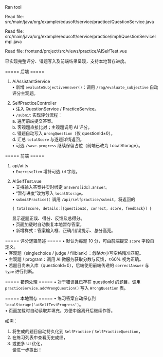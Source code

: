 Ran tool

Read file: src/main/java/org/example/edusoft/service/practice/QuestionService.java

Read file: src/main/java/org/example/edusoft/service/practice/impl/QuestionServiceImpl.java














Read file: frontend/project/src/views/practice/AISelfTest.vue



已实现完整评分、错题写入及前端结果呈现，支持本地暂存进度。

===== 后端 =====
1. AiAssistantService  
   • 新增 `evaluateSubjectiveAnswer()`：调用 `/rag/evaluate_subjective` 自动评分主观题。

2. SelfPracticeController  
   • 注入 QuestionService / PracticeService。  
   • `/submit` 实现评分流程：  
     a. 遍历前端提交答案。  
     b. 客观题直接比对；主观题调用 AI 评分。  
     c. 错题自动写入 `WrongQuestion`（仅 questionId≠0）。  
     d. 汇总 `totalScore` 与逐题详情返回。  
   • 可选 `/save-progress` 继续保留占位（前端已改为 LocalStorage）。

===== 前端 =====
1. api/ai.ts  
   • `ExerciseItem` 增补可选 `id` 字段。  

2. AISelfTest.vue  
   • 支持输入答案并实时绑定 `answers[idx].answer`。  
   • “暂存进度”改为写入 `localStorage`。  
   • `submitPractice()` 调用 `/api/selfpractice/submit`，将返回的  
     ```
     { totalScore, details:[{questionId, correct, score, feedback}] }
     ```  
     显示逐题正误、得分、反馈及总得分。  
   • 页面加载时自动恢复本地暂存答案。  
   • 新增样式：答案输入框、正确/错误提示、总分高亮。

===== 评分逻辑简述 =====
• 默认为每题 10 分，可由前端提交 `score` 字段自定义。  
• 客观题（singlechoice / judge / fillblank）：忽略大小写空格精准匹配。  
• 主观题 / program：调用 AI 微服务获取分数与反馈，≥60% 视为正确。  
• 若题目尚未入库（questionId=0），后端使用前端传递的 `correctAnswer` 与 `type` 进行判断。

===== 错题处理 =====
• 对于错误且已存在 questionId 的题目，调用 `practiceService.addWrongQuestion()` 写入 `WrongQuestion` 表。

===== 本地暂存 =====
• 练习答案自动保存到 `localStorage('aiSelfTestProgress')`。  
• 页面加载时自动读取并填充，方便中途离开后继续作答。

如需：  
1) 将生成的题目自动持久化到 `SelfPractice` / `SelfPracticeQuestion`，  
2) 在练习列表中查看历史成绩，  
3) 或更多 UI 优化，  
请进一步提出！
